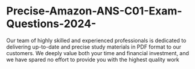# Precise-Amazon-ANS-C01-Exam-Questions-2024-
Our team of highly skilled and experienced professionals is dedicated to delivering up-to-date and precise study materials in PDF format to our customers. We deeply value both your time and financial investment, and we have spared no effort to provide you with the highest quality work
